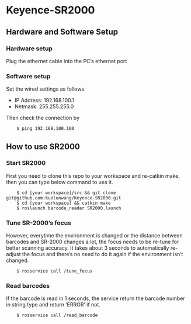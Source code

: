 # Keyence-SR2000

## Hardware and Software Setup

### Hardware setup

Plug the ethernet cable into the PC’s ethernet port

### Software setup

Set the wired settings as follows

* IP Address: 192.168.100.1
* Netmask: 255.255.255.0

Then check the connection by
```
    $ ping 192.168.100.100
```

## How to use SR2000

### Start SR2000
First you need to clone this repo to your workspace and re-catkin make, then you can type below command to ues it.

```
    $ cd [your workspace]/src && git clone git@github.com:kuolunwang/Keyence-SR2000.git
    $ cd [your workspace] && catkin make
    $ roslaunch barcode_reader SR2000.launch
```

### Tune SR-2000’s focus

However, everytime the environment is changed or the distance between barcodes and SR-2000 changes a lot, the focus needs to be re-tune for better scanning accuracy. It takes about 3 seconds to automatically re-adjust the focus and there’s no need to do it again if the environment isn’t changed.

```
    $ rosservice call /tune_focus
```

### Read barcodes

If the barcode is read in 1 seconds, the service return the barcode number in string type and return ‘ERROR’ if not.

```
    $ rosservice call /read_barcode
```